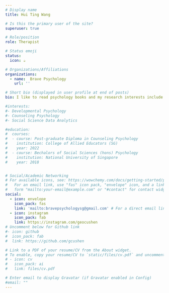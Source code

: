 ```yaml
---
# Display name
title: Hui Ting Wang 

# Is this the primary user of the site?
superuser: true

# Role/position
role: Therapist

# Status emoji
status:
  icon: ☕️

# Organizations/Affiliations
organizations:
  - name:  Brave Psychology
    url: ''

# Short bio (displayed in user profile at end of posts)
bio: I like to read psychology books and my research interests include couples' therapy, romantic relationship and barriers to therapy. 

#interests:
#- Developmental Psychology
#- Counseling Psychology
#- Social Science Data Analytics

#education:
#  courses:
#  - course: Post-graduate Diploma in Counseling Psychology
#    institution: College of Allied Educators (SG)
#    year: 2022
#  - course: Bechalors of Social Sciences (hons) Psychology
#    institution: National University of Singapore 
#    year: 2018


# Social/Academic Networking
# For available icons, see: https://wowchemy.com/docs/getting-started/page-builder/#icons
#   For an email link, use "fas" icon pack, "envelope" icon, and a link in the
#   form "mailto:your-email@example.com" or "#contact" for contact widget.
social:
  - icon: envelope
    icon_pack: fas
    link: 'mailto:bravepsychologysg@gmail.com' # For a direct email link, use "mailto:test@example.org".
  - icon: instagram
    icon_pack: fab
    link: https://instagram.com/geocushen
# Uncomment below for Github link
#- icon: github
#  icon_pack: fab
#  link: https://github.com/gcushen

# Link to a PDF of your resume/CV from the About widget.
# To enable, copy your resume/CV to `static/files/cv.pdf` and uncomment the lines below.
# - icon: cv
#   icon_pack: ai
#   link: files/cv.pdf

# Enter email to display Gravatar (if Gravatar enabled in Config)
#email: ""
---
```

